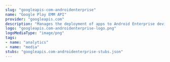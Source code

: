 ```yaml
---
slug: "googleapis-com-androidenterprise"
name: "Google Play EMM API"
provider: "googleapis.com"
description: "Manages the deployment of apps to Android Enterprise devices."
logo: "googleapis.com-androidenterprise-logo.png"
logoMediaType: "image/png"
tags:
- name: "analytics"
- name: "media"
stubs: "googleapis.com-androidenterprise-stubs.json"
---
```

